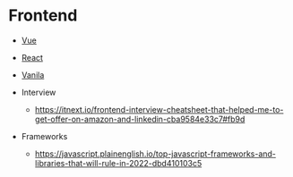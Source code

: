 # Frontend

* [Vue](Vue)
* [React](React)
* [Vanila](Vanila)

* Interview
  * <https://itnext.io/frontend-interview-cheatsheet-that-helped-me-to-get-offer-on-amazon-and-linkedin-cba9584e33c7#fb9d>
* Frameworks
  * <https://javascript.plainenglish.io/top-javascript-frameworks-and-libraries-that-will-rule-in-2022-dbd410103c5>
